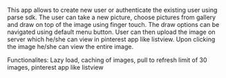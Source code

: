 This app allows to create new user or authenticate the existing user using parse sdk. 
The user can take a new picture, choose pictures from gallery and draw on top of the image using finger touch. 
The draw options can be navigated using default menu button. 
User can then upload the image on server which he/she can view in pinterest app like listview. 
Upon clicking the image he/she can view the entire image. 

Functionalites: Lazy load, caching of images, pull to refresh limit of 30 images, pinterest app like listview

